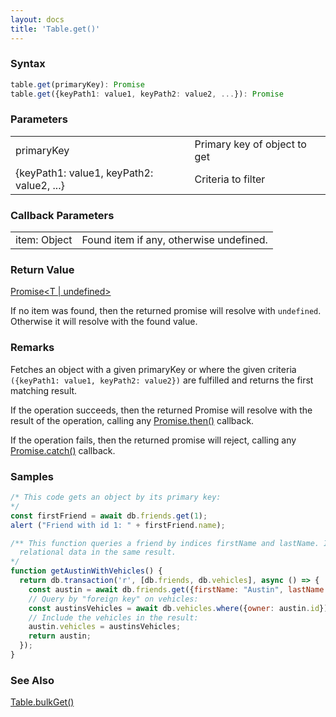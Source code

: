```yaml
---
layout: docs
title: 'Table.get()'
---
```


### Syntax

```ts
table.get(primaryKey): Promise
table.get({keyPath1: value1, keyPath2: value2, ...}): Promise
```

### Parameters
<table>
  <tr>
    <td>primaryKey</td>
    <td>Primary key of object to get</td>
    <td></td>
  </tr>
  <tr>
    <td>{keyPath1: value1, keyPath2: value2, ...}</td>
    <td>Criteria to filter</td>
    <td></td>
  </tr>
</table>

### Callback Parameters

<table>
  <tr>
    <td>item: Object</td>
    <td>Found item if any, otherwise undefined.</td>
  </tr>
</table>

### Return Value

[Promise&lt;T \| undefined&gt;](/docs/Promise/Promise)

If no item was found, then the returned promise will resolve with `undefined`. Otherwise it will resolve with the found value.

### Remarks

Fetches an object with a given primaryKey or where the given criteria `({keyPath1: value1, keyPath2: value2})` are fulfilled and returns the first matching result.

If the operation succeeds, then the returned Promise will resolve with the result of the operation, calling any [Promise.then()](/docs/Promise/Promise.then()) callback.

If the operation fails, then the returned promise will reject, calling any [Promise.catch()](/docs/Promise/Promise.catch()) callback.

### Samples
```javascript
/* This code gets an object by its primary key:
*/
const firstFriend = await db.friends.get(1);
alert ("Friend with id 1: " + firstFriend.name);

/** This function queries a friend by indices firstName and lastName. It also resolves some
  relational data in the same result.
*/
function getAustinWithVehicles() {
  return db.transaction('r', [db.friends, db.vehicles], async () => {
    const austin = await db.friends.get({firstName: "Austin", lastName: "Powers"});
    // Query by "foreign key" on vehicles:
    const austinsVehicles = await db.vehicles.where({owner: austin.id}).toArray();
    // Include the vehicles in the result:
    austin.vehicles = austinsVehicles;
    return austin;
  });
}

```

### See Also

[Table.bulkGet()](Table.bulkGet())
